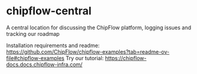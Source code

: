 # chipflow-central
A central location for discussing the ChipFlow platform, logging issues and tracking our roadmap

Installation requirements and readme: https://github.com/ChipFlow/chipflow-examples?tab=readme-ov-file#chipflow-examples
Try our tutorial: https://chipflow-docs.docs.chipflow-infra.com/
